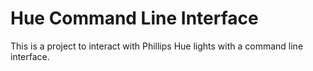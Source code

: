 # Hue Command Line Interface #
This is a project to interact with Phillips Hue lights with a command line interface. 
